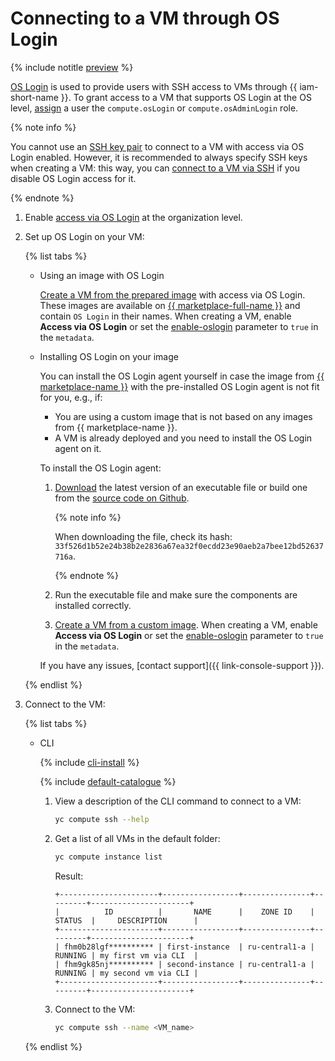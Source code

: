 # Connecting to a VM through OS Login

{% include notitle [preview](../../../_includes/note-preview-by-request.md) %}

[OS Login](../../../organization/concepts/os-login.md) is used to provide users with SSH access to VMs through {{ iam-short-name }}. To grant access to a VM that supports OS Login at the OS level, [assign](../../../iam/operations/roles/grant.md) a user the `compute.osLogin` or `compute.osAdminLogin` role.

{% note info %}

You cannot use an [SSH key pair](./ssh.md#creating-ssh-keys) to connect to a VM with access via OS Login enabled. However, it is recommended to always specify SSH keys when creating a VM: this way, you can [connect to a VM via SSH](./ssh.md#vm-connect) if you disable OS Login access for it.

{% endnote %}

1. Enable [access via OS Login](../../../organization/operations/os-login-access.md) at the organization level.
1. Set up OS Login on your VM:

   {% list tabs %}

   - Using an image with OS Login

      [Create a VM from the prepared image](../../../compute/operations/images-with-pre-installed-software/create.md) with access via OS Login. These images are available on [{{ marketplace-full-name }}](/marketplace) and contain `OS Login` in their names. When creating a VM, enable **Access via OS Login** or set the [enable-oslogin](../../concepts/vm-metadata.md) parameter to `true` in the `metadata`.

   - Installing OS Login on your image

      You can install the OS Login agent yourself in case the image from [{{ marketplace-name }}](/marketplace) with the pre-installed OS Login agent is not fit for you, e.g., if:

      * You are using a custom image that is not based on any images from {{ marketplace-name }}.
      * A VM is already deployed and you need to install the OS Login agent on it.

      To install the OS Login agent:

      1. [Download](https://storage.yandexcloud.net/mk8s/binaries/google_guest_agent-20230601.00.linux-amd64.tar.gz) the latest version of an executable file or build one from the [source code on Github](https://github.com/yandex-cloud/yandex-cloud-guest-agent).

         {% note info %}

         When downloading the file, check its hash: `33f526d1b52e24b38b2e2836a67ea32f0ecdd23e90aeb2a7bee12bd52637716a`.

         {% endnote %}

      1. Run the executable file and make sure the components are installed correctly.
      1. [Create a VM from a custom image](../../../compute/operations/vm-create/create-from-user-image.md). When creating a VM, enable **Access via OS Login** or set the [enable-oslogin](../../concepts/vm-metadata.md) parameter to `true` in the `metadata`.

      If you have any issues, [contact support]({{ link-console-support }}).

   {% endlist %}

1. Connect to the VM:

   {% list tabs %}

   - CLI

      {% include [cli-install](../../../_includes/cli-install.md) %}

      {% include [default-catalogue](../../../_includes/default-catalogue.md) %}

      1. View a description of the CLI command to connect to a VM:

         ```bash
         yc compute ssh --help
         ```

      1. Get a list of all VMs in the default folder:

         ```bash
         yc compute instance list
         ```

         Result:

         ```text
         +----------------------+-----------------+---------------+---------+----------------------+
         |          ID          |       NAME      |    ZONE ID    | STATUS  |     DESCRIPTION      |
         +----------------------+-----------------+---------------+---------+----------------------+
         | fhm0b28lgf********** | first-instance  | ru-central1-a | RUNNING | my first vm via CLI  |
         | fhm9gk85nj********** | second-instance | ru-central1-a | RUNNING | my second vm via CLI |
         +----------------------+-----------------+---------------+---------+----------------------+
         ```

      1. Connect to the VM:

         ```bash
         yc compute ssh --name <VM_name>
         ```

   {% endlist %}
